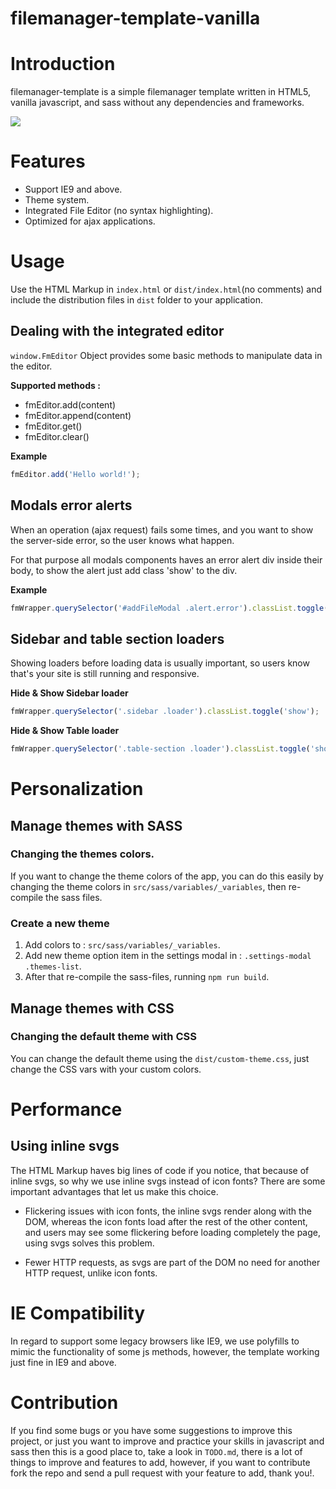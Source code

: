 # filemanager-template-vanilla

# Introduction

filemanager-template is a simple filemanager template written in HTML5, vanilla javascript, and sass without any dependencies and frameworks.

![](https://user-images.githubusercontent.com/49124992/87870746-ec072e80-c9a2-11ea-8bd1-480d1050bee8.gif)

# Features 

* Support IE9 and above.
* Theme system.
* Integrated File Editor (no syntax highlighting).
* Optimized for ajax applications.

# Usage

Use the HTML Markup in `index.html` or `dist/index.html`(no comments) and include the distribution files in `dist` folder to your application.

## Dealing with the integrated editor 

`window.FmEditor` Object provides some basic methods to manipulate data in the editor.

**Supported methods :**

* fmEditor.add(content)
* fmEditor.append(content)
* fmEditor.get()
* fmEditor.clear()

**Example**

```js
fmEditor.add('Hello world!');
```

## Modals error alerts

When an operation (ajax request) fails some times, and you want to show the server-side error, so the user knows what happen.

For that purpose all modals components haves an error alert div inside their body, to show the alert just add class 'show' to the div.

**Example**

```js
fmWrapper.querySelector('#addFileModal .alert.error').classList.toggle('show');
```

## Sidebar and table section loaders

Showing loaders before loading data is usually important, so users know that's your site is still running and responsive.

**Hide & Show Sidebar loader**

```js
fmWrapper.querySelector('.sidebar .loader').classList.toggle('show');
```

**Hide & Show Table loader**

```js
fmWrapper.querySelector('.table-section .loader').classList.toggle('show');
```

# Personalization

## Manage themes with SASS

### Changing the themes colors.

If you want to change the theme colors of the app, you can do this easily by changing the theme colors in `src/sass/variables/_variables`, then re-compile the sass files. 

### Create a new theme

1. Add colors to : `src/sass/variables/_variables`.
2. Add new theme option item in the settings modal in : `.settings-modal .themes-list`.
3. After that re-compile the sass-files, running `npm run build`.

## Manage themes with CSS

### Changing the default theme with CSS

You can change the default theme using the `dist/custom-theme.css`, just change the CSS vars with your custom colors.

# Performance

## Using inline svgs

The HTML Markup haves big lines of code if you notice, that because of inline svgs, so why we use inline svgs instead of icon fonts? There are some important advantages that let us make this choice.

* Flickering issues with icon fonts, the inline svgs render along with the DOM, whereas the icon fonts load after the rest of the other content, and users may see some flickering before loading completely the page, using svgs solves this problem.

* Fewer HTTP requests, as svgs are part of the DOM no need for another HTTP request, unlike icon fonts.

# IE Compatibility

In regard to support some legacy browsers like IE9, we use polyfills to mimic the functionality of some js methods, however, the template working just fine in IE9 and above. 

# Contribution

If you find some bugs or you have some suggestions to improve this project, or just you want to improve and practice your skills in javascript and sass then this is a good place to, take a look in `TODO.md`, there is a lot of things to improve and features to add, however, if you want to contribute fork the repo and send a pull request with your feature to add, thank you!.